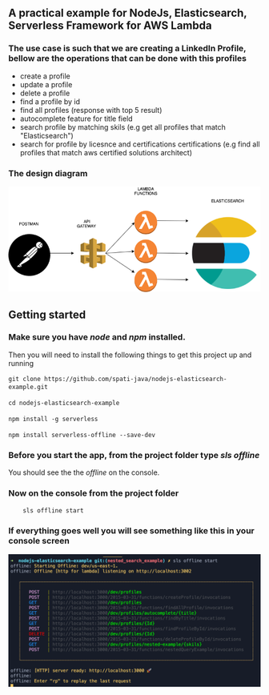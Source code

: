 ## A practical example for NodeJs, Elasticsearch, Serverless Framework for AWS Lambda

### The use case is such that we are creating a LinkedIn Profile, bellow are the operations that can be done with this profiles

- create a profile
- update a profile
- delete a profile
- find a profile by id
- find all profiles (response with top 5 result)
- autocomplete feature for title field 
- search profile by matching skils (e.g  get all profiles that match "Elasticsearch")
- search for profile by licesnce and certifications certifications (e.g find all profiles that match aws certified solutions architect)

### The design diagram

![Design](nodejs-es-example-design.png)

## Getting started

### Make sure you have *node* and *npm* installed. 

 Then you will need to install the following things to get this project up and running


    git clone https://github.com/spati-java/nodejs-elasticsearch-example.git 

    cd nodejs-elasticsearch-example

    npm install -g serverless

    npm install serverless-offline --save-dev

### Before  you start the app, from the project folder type *sls offline* 
 You  should see the the *offline* on the console.

### Now on the console from the project folder 

        sls offline start

### If everything goes well you will see something like this in your console screen

![Serverless offline start screen](serverless_offline_start_screen.png)
